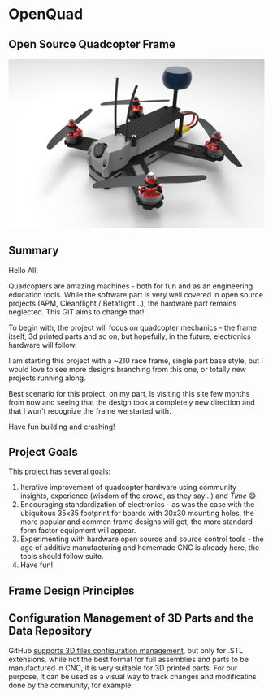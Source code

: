 # OpenQuad
## Open Source Quadcopter Frame ##
![alt tag](https://github.com/MikeKilo/OpenQuad/blob/master/MK210.40.jpg)
## Summary ##
Hello All!

Quadcopters are amazing machines - both for fun and as an engineering education tools. 
While the software part is very well covered in open source projects (APM, Cleanflight / Betaflight...), the hardware part remains neglected. This GIT aims to change that!

To begin with, the project will focus on quadcopter mechanics - the frame itself, 3d printed parts and so on, but hopefully, in the future, electronics hardware will follow. 

I am starting this project with a ~210 race frame, single part base style, but I would love to see more designs branching from this one, or totally new projects running along.

Best scenario for this project, on my part, is visiting this site few months from now and seeing that the design took a completely new direction and that I won't recognize the frame we started with.

Have fun building and crashing!

## Project Goals ##
This project has several goals:

1. Iterative improvement of quadcopter hardware using community insights, experience (wisdom of the crowd, as they say...) and *Time* :smile:
2. Encouraging standardization of electronics - as was the case with the ubiquitous 35x35 footprint for boards with 30x30 mounting holes, the more popular and common frame designs will get, the more standard form factor equipment will appear.
3. Experimenting with hardware open source and source control tools - the age of additive manufacturing and homemade CNC is already here, the tools should follow suite.
3. Have fun!

## Frame Design Principles ##

## Configuration Management of 3D Parts and the Data Repository ##
GitHub [supports 3D files configuration management](https://help.github.com/articles/3d-file-viewer/), but only for .STL extensions. while not the best format for full assemblies and parts to be manufactured in CNC, it is very suitable for 3D printed parts.
For our purpose, it can be used as a visual way to track changes and modificatins done by the community, for example:
